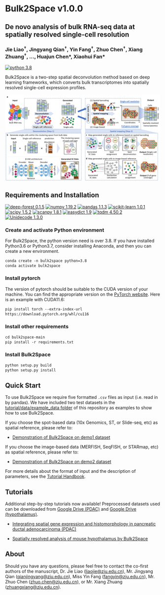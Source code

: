 # Bulk2Space v1.0.0

## De novo analysis of bulk RNA-seq data at spatially resolved single-cell resolution 
### Jie Liao<sup>†</sup>,  Jingyang Qian<sup>†</sup>, Yin Fang<sup>†</sup>, Zhuo Chen<sup>†</sup>, Xiang Zhuang<sup>†</sup>, ..., Huajun Chen\*, Xiaohui Fan*

[![python 3.8](https://img.shields.io/badge/python-3.8-brightgreen)](https://www.python.org/) 

Bulk2Space is a two-step spatial deconvolution method based on deep learning frameworks, which converts bulk transcriptomes into spatially resolved single-cell expression profiles.

![Image text](images/overview.jpeg)

## Requirements and Installation
[![deep-forest 0.1.5](https://img.shields.io/badge/deep--forest-0.1.5-success)](https://pypi.org/project/deep-forest/) [![numpy 1.19.2](https://img.shields.io/badge/numpy-1.19.2-green)](https://github.com/numpy/numpy) [![pandas 1.1.3](https://img.shields.io/badge/pandas-1.1.3-yellowgreen)](https://github.com/pandas-dev/pandas) [![scikit-learn 1.0.1](https://img.shields.io/badge/scikit--learn-1.0.1-yellow)](https://github.com/scikit-learn/scikit-learn) [![scipy 1.5.2](https://img.shields.io/badge/scipy-1.5.2-orange)](https://github.com/scipy/scipy) [![scanpy 1.8.1](https://img.shields.io/badge/scanpy-1.8.1-ff69b4)](https://pypi.org/project/scanpy/) [![easydict 1.9](https://img.shields.io/badge/easydict-1.9-informational)](https://pypi.org/project/easydict/) [![tqdm 4.50.2](https://img.shields.io/badge/tqdm-4.50.2-9cf)](https://pypi.org/project/tqdm/) [![Unidecode 1.3.0](https://img.shields.io/badge/Unidecode-1.3.0-inactive)](https://pypi.org/project/Unidecode/) 

### Create and activate Python environment
For Bulk2Space, the python version need is over 3.8. If you have installed Python3.6 or Python3.7, consider installing Anaconda, and then you can create a new environment.
```
conda create -n bulk2space python=3.8
conda activate bulk2space
```
### Install pytorch
The version of pytorch should be suitable to the CUDA version of your machine. You can find the appropriate version on the [PyTorch website](https://pytorch.org/get-started/locally/).
Here is an example with CUDA11.6:
```
pip install torch --extra-index-url https://download.pytorch.org/whl/cu116
```
### Install other requirements
```
cd bulk2space-main
pip install -r requirements.txt
```
### Install Bulk2Space
```
python setup.py build
python setup.py install
```

## Quick Start
To use Bulk2Space we require five formatted `.csv` files as input (i.e. read in by pandas). We have included two test datasets 
in the [tutorial/data/example_data folder](tutorial/data/example_data) of this repository as examples to show how to use Bulk2Space. 

If you choose the spot-based data (10x Genomics, ST, or Slide-seq, etc) as spatial reference, please refer to:
* [Demonstration of Bulk2Space on demo1 dataset](tutorial/demo1.ipynb)

If you choose the image-based data (MERFISH, SeqFISH, or STARmap, etc) as spatial reference, please refer to:
* [Demonstration of Bulk2Space on demo2 dataset](tutorial/demo2.ipynb)

For more details about the format of input and the description of parameters, see the [Tutorial Handbook](tutorial/handbook.md).

 
## Tutorials
Additional step-by-step tutorials now available! Preprocessed datasets used can be downloaded from [Google Drive (PDAC)](https://drive.google.com/file/d/1xB-Gk_KLxQA320-tycJp4CFHA66zF3LE/view?usp=sharing) and [Google Drive (hypothalamus)](https://drive.google.com/file/d/1ZGstNzVX-YxofrPP8ZVmr0Zu4nd_O_bZ/view?usp=sharing).

* [Integrating spatial gene expression and histomorphology in pancreatic ductal adenocarcinoma (PDAC)](tutorial/pdac.ipynb)


* [Spatially resolved analysis of mouse hypothalamus by Bulk2Space](tutorial/hypothalamus.ipynb)

## About
Should you have any questions, please feel free to contact the co-first authors of the manuscript, Dr. Jie Liao (liaojie@zju.edu.cn), Mr. Jingyang Qian (qianjingyang@zju.edu.cn), Miss Yin Fang (fangyin@zju.edu.cn), Mr. Zhuo Chen (zhuo.chen@zju.edu.cn), or Mr. Xiang Zhuang (zhuangxiang@zju.edu.cn).
